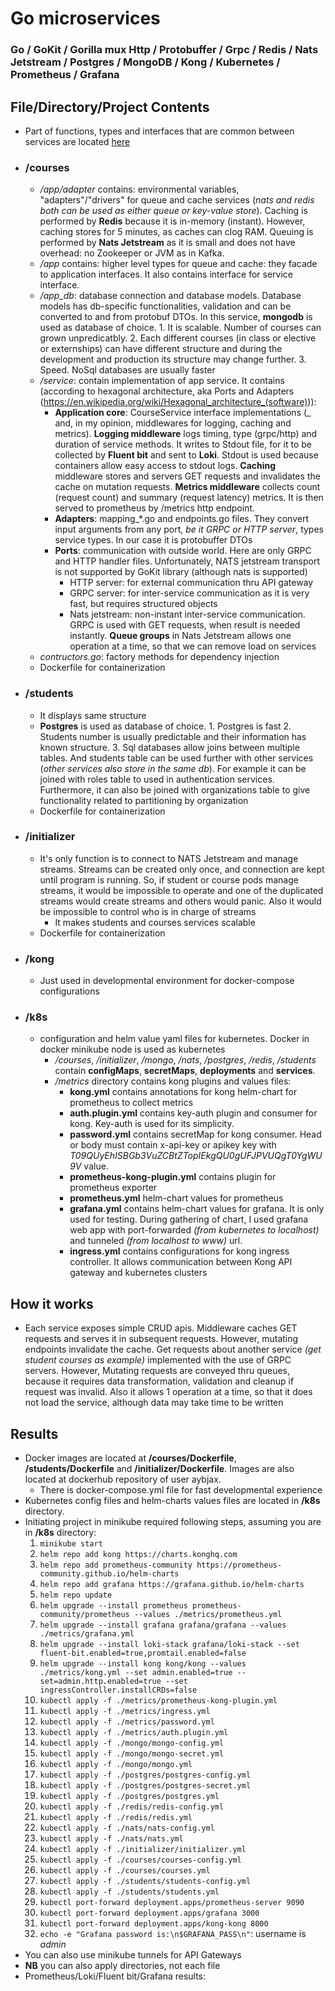 # Go microservices

### Go / GoKit / Gorilla mux Http / Protobuffer / Grpc / Redis / Nats Jetstream / Postgres / MongoDB / Kong / Kubernetes / Prometheus / Grafana

## File/Directory/Project Contents
- Part of functions, types and interfaces that are common between services are located [here](https://github.com/aybjax/nis_lib)

- ### /courses
  - _/app/adapter_ contains: environmental variables, "adapters"/"drivers" for queue and cache services (_nats and redis both can be used as either queue or key-value store_). Caching is performed by **Redis** because it is in-memory (instant). However, caching stores for 5 minutes, as caches can clog RAM. Queuing is performed by **Nats Jetstream** as it is small and does not have overhead: no Zookeeper or JVM as in Kafka.
  - _/app_ contains: higher level types for queue and cache: they facade to application interfaces. It also contains interface for service interface.
  - _/app_db_: database connection and database models. Database models has db-specific functionalities, validation and can be converted to and from protobuf DTOs.
    In this service, **mongodb** is used as database of choice. 1. It is scalable. Number of courses can grown unpredicatbly. 2. Each different courses (in class or elective or externships) can have different structure and during the development and production its structure may change further. 3. Speed. NoSql databases are usually faster
  - _/service_: contain implementation of app service. It contains (according to hexagonal architecture, aka Ports and Adapters (https://en.wikipedia.org/wiki/Hexagonal_architecture_(software))):
    - **Application core**: CourseService interface implementations (_ and, in my opinion, middlewares for logging, caching and metrics). **Logging middleware** logs timing, type (grpc/http) and duration of service methods. It writes to Stdout file, for it to be collected by **Fluent bit** and sent to **Loki**. Stdout is used because containers allow easy access to stdout logs. **Caching** middleware stores and servers GET requests and invalidates the cache on mutation requests. **Metrics middleware** collects count (request count) and summary (request latency) metrics. It is then served to prometheus by /metrics http endpoint.
    - **Adapters**: mapping_*.go and endpoints.go files. They convert input arguments from any port, _be it GRPC or HTTP server_, types service types. In our case it is protobuffer DTOs
    - **Ports**: communication with outside world. Here are only GRPC and HTTP handler files. Unfortunately, NATS jetstream transport is not supported by GoKit library (although nats is supported)
      - HTTP server: for external communication thru API gateway
      - GRPC server: for inter-service communication as it is very fast, but requires structured objects
      - Nats jetstream: non-instant inter-service communication. GRPC is used with GET requests, when result is needed instantly. **Queue groups** in Nats Jetstream allows one operation at a time, so that we can remove load on services
  - _contructors.go_: factory methods for dependency injection
  - Dockerfile for containerization
  
- ### /students
  - It displays same structure
  - **Postgres** is used as database of choice. 1. Postgres is fast 2. Students number is usually predictable and their information has known structure. 3. Sql databases allow joins between multiple tables. And students table can be used further with other services (_other services also store in the same db_). For example it can be joined with roles table to used in authentication services. Furthermore, it can also be joined with organizations table to give functionality related to partitioning by organization
  - Dockerfile for containerization
  
- ### /initializer
  - It's only function is to connect to NATS Jetstream and manage streams. Streams can be created only once, and connection are kept until program is running. So, if student or course pods manage streams, it would be impossible to operate and one of the duplicated streams would create streams and others would panic. Also it would be impossible to control who is in charge of streams
    - It makes students and courses services scalable
  - Dockerfile for containerization
  
- ### /kong
  - Just used in developmental environment for docker-compose configurations
- ### /k8s
  - configuration and helm value yaml files for kubernetes. Docker in docker minikube node is used as kubernetes
    - _/courses_, _/initializer_, _/mongo_, _/nats_, _/postgres_, _/redis_, _/students_ contain **configMaps**, **secretMaps**, **deployments** and **services**.
    - _/metrics_ directory contains kong plugins and values files:
      - **kong.yml** contains annotations for kong helm-chart for prometheus to collect metrics
      - **auth.plugin.yml** contains key-auth plugin and consumer for kong. Key-auth is used for its simplicity.
      - **password.yml** contains secretMap for kong consumer. Head or body must contain x-api-key or apikey key with _T09QUyEhISBGb3VuZCBtZTopIEkgQU0gUFJPVUQgT0YgWU9V_ value.
      - **prometheus-kong-plugin.yml** contains plugin for prometheus exporter
      - **prometheus.yml** helm-chart values for prometheus
      - **grafana.yml** contains helm-chart values for grafana. It is only used for testing. During gathering of chart, I used grafana web app with port-forwarded _(from kubernetes to localhost)_ and tunneled _(from localhost to www)_ url.
      - **ingress.yml** contains configurations for kong ingress controller. It allows communication between Kong API gateway and kubernetes clusters
      
## How it works
  - Each service exposes simple CRUD apis. Middleware caches GET requests and serves it in subsequent requests. However, mutating endpoints invalidate the cache. Get requests about another service _(get student courses as example)_ implemented with the use of GRPC servers. However, Mutating requests are conveyed thru queues, because it requires data transformation, validation and cleanup if request was invalid. Also it allows 1 operation at a time, so that it does not load the service, although data may take time to be written

## Results
  - Docker images are located at **/courses/Dockerfile**, **/students/Dockerfile** and **/initializer/Dockerfile**. Images are also located at dockerhub repository of user aybjax.
    - There is docker-compose.yml file for fast developmental experience
  - Kubernetes config files and helm-charts values files are located in **/k8s** directory.
  - Initiating project in minikube required following steps, assuming you are in **/k8s** directory:
    1. ```minikube start```
    2. ```helm repo add kong https://charts.konghq.com```
    3. ```helm repo add prometheus-community https://prometheus-community.github.io/helm-charts```
    4. ```helm repo add grafana https://grafana.github.io/helm-charts```
    5. ```helm repo update```
    6. ```helm upgrade --install prometheus prometheus-community/prometheus --values ./metrics/prometheus.yml```
    7. ```helm upgrade --install grafana grafana/grafana --values ./metrics/grafana.yml```
    8. ```helm upgrade --install loki-stack grafana/loki-stack --set fluent-bit.enabled=true,promtail.enabled=false```
    9. ```helm upgrade --install kong kong/kong --values ./metrics/kong.yml --set admin.enabled=true --set=admin.http.enabled=true --set ingressController.installCRDs=false```
    10. ```kubectl apply -f ./metrics/prometheus-kong-plugin.yml```
    11. ```kubectl apply -f ./metrics/ingress.yml```
    12. ```kubectl apply -f ./metrics/password.yml```
    13. ```kubectl apply -f ./metrics/auth.plugin.yml```
    14. ```kubectl apply -f ./mongo/mongo-config.yml```
    15. ```kubectl apply -f ./mongo/mongo-secret.yml```
    16. ```kubectl apply -f ./mongo/mongo.yml```
    17. ```kubectl apply -f ./postgres/postgres-config.yml```
    18. ```kubectl apply -f ./postgres/postgres-secret.yml```
    19. ```kubectl apply -f ./postgres/postgres.yml```
    20. ```kubectl apply -f ./redis/redis-config.yml```
    21. ```kubectl apply -f ./redis/redis.yml```
    22. ```kubectl apply -f ./nats/nats-config.yml```
    23. ```kubectl apply -f ./nats/nats.yml```
    24. ```kubectl apply -f ./initializer/initializer.yml```
    25. ```kubectl apply -f ./courses/courses-config.yml```
    26. ```kubectl apply -f ./courses/courses.yml```
    27. ```kubectl apply -f ./students/students-config.yml```
    28. ```kubectl apply -f ./students/students.yml```
    29. ```kubectl port-forward deployment.apps/prometheus-server 9090```
    30. ```kubectl port-forward deployment.apps/grafana 3000```
    31. ```kubectl port-forward deployment.apps/kong-kong 8000```
    32. ```echo -e "Grafana password is:\n$GRAFANA_PASS\n"```: username is _admin_
  - You can also use minikube tunnels for API Gateways
  - **NB** you can also apply directories, not each file
- Prometheus/Loki/Fluent bit/Grafana results:
